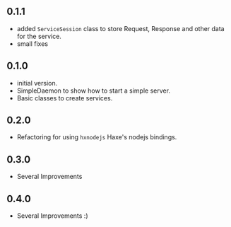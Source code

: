 ## 0.1.1
* added `ServiceSession` class to store Request, Response and other data for the service.
* small fixes

## 0.1.0
* initial version.
* SimpleDaemon to show how to start a simple server.
* Basic classes to create services.

## 0.2.0
* Refactoring for using `hxnodejs` Haxe's nodejs bindings.

## 0.3.0
* Several Improvements

## 0.4.0
* Several Improvements :)

   